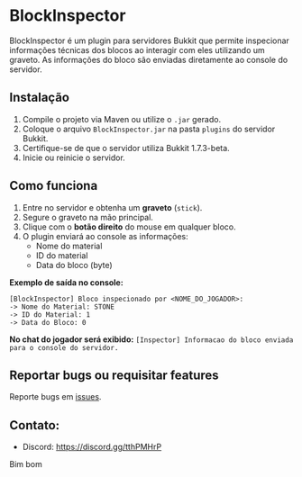 # BlockInspector

BlockInspector é um plugin para servidores Bukkit que permite inspecionar informações técnicas dos blocos ao interagir com eles utilizando um graveto. As informações do bloco são enviadas diretamente ao console do servidor.

## Instalação

1. Compile o projeto via Maven ou utilize o `.jar` gerado.
2. Coloque o arquivo `BlockInspector.jar` na pasta `plugins` do servidor Bukkit.
3. Certifique-se de que o servidor utiliza Bukkit 1.7.3-beta.
4. Inicie ou reinicie o servidor.

## Como funciona

1. Entre no servidor e obtenha um **graveto** (`stick`).
2. Segure o graveto na mão principal.
3. Clique com o **botão direito** do mouse em qualquer bloco.
4. O plugin enviará ao console as informações:
   - Nome do material
   - ID do material
   - Data do bloco (byte)

**Exemplo de saída no console:**

```
[BlockInspector] Bloco inspecionado por <NOME_DO_JOGADOR>:
-> Nome do Material: STONE
-> ID do Material: 1
-> Data do Bloco: 0
```

**No chat do jogador será exibido:**
`[Inspector] Informacao do bloco enviada para o console do servidor.`

## Reportar bugs ou requisitar features

Reporte bugs em [issues](https://github.com/andradecore/BlockInspector/issues).

## Contato:

- Discord: https://discord.gg/tthPMHrP

Bim bom